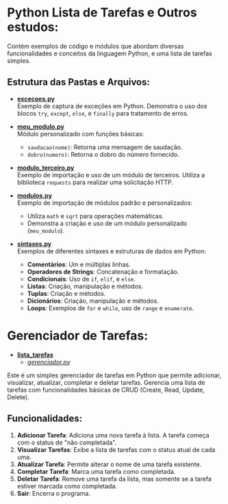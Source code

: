 # Python Lista de Tarefas e Outros estudos:

Contém exemplos de código e módulos que abordam diversas funcionalidades e conceitos da linguagem Python, e uma lista de tarefas simples.

## Estrutura das Pastas e Arquivos:

- **[excecoes.py](https://github.com/pricmendes/estudosPython/blob/lista_tarefas_e_outros/excecoes.py)**  
  Exemplo de captura de exceções em Python. Demonstra o uso dos blocos `try`, `except`, `else`, e `finally` para tratamento de erros.

- **[meu_modulo.py](https://github.com/pricmendes/estudosPython/blob/lista_tarefas_e_outros/meu_modulo.py)**  
  Módulo personalizado com funções básicas:
  - `saudacao(nome)`: Retorna uma mensagem de saudação.
  - `dobro(numero)`: Retorna o dobro do número fornecido.

- **[modulo_terceiro.py](https://github.com/pricmendes/estudosPython/blob/lista_tarefas_e_outros/modulo_terceiro.py)**  
  Exemplo de importação e uso de um módulo de terceiros. Utiliza a biblioteca `requests` para realizar uma solicitação HTTP.

- **[modulos.py](https://github.com/pricmendes/estudosPython/blob/lista_tarefas_e_outros/modulos.py)**  
  Exemplo de importação de módulos padrão e personalizados:
  - Utiliza `math` e `sqrt` para operações matemáticas.
  - Demonstra a criação e uso de um módulo personalizado (`meu_modulo`).

- **[sintaxes.py](https://github.com/pricmendes/estudosPython/blob/lista_tarefas_e_outros/sintaxes.py)**  
  Exemplos de diferentes sintaxes e estruturas de dados em Python:
  - **Comentários**: Um e múltiplas linhas.
  - **Operadores de Strings**: Concatenação e formatação.
  - **Condicionais**: Uso de `if`, `elif`, e `else`.
  - **Listas**: Criação, manipulação e métodos.
  - **Tuplas**: Criação e métodos.
  - **Dicionários**: Criação, manipulação e métodos.
  - **Loops**: Exemplos de `for` e `while`, uso de `range` e `enumerate`.

# Gerenciador de Tarefas:

- **[lista_tarefas](https://github.com/pricmendes/estudosPython/tree/lista_tarefas_e_outros/lista_tarefas)**  
  - *[gerenciador.py](https://github.com/pricmendes/estudosPython/blob/lista_tarefas_e_outros/lista_tarefas/gerenciador.py)*

Este é um simples gerenciador de tarefas em Python que permite adicionar, visualizar, atualizar, completar e deletar tarefas. Gerencia uma lista de tarefas com funcionalidades básicas de CRUD (Create, Read, Update, Delete).

## Funcionalidades:

1. **Adicionar Tarefa**: Adiciona uma nova tarefa à lista. A tarefa começa com o status de "não completada".
2. **Visualizar Tarefas**: Exibe a lista de tarefas com o status atual de cada uma.
3. **Atualizar Tarefa**: Permite alterar o nome de uma tarefa existente.
4. **Completar Tarefa**: Marca uma tarefa como completada.
5. **Deletar Tarefa**: Remove uma tarefa da lista, mas somente se a tarefa estiver marcada como completada.
6. **Sair**: Encerra o programa.


